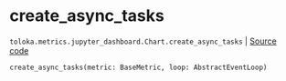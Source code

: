 # create_async_tasks
`toloka.metrics.jupyter_dashboard.Chart.create_async_tasks` | [Source code](https://github.com/Toloka/toloka-kit/blob/v1.1.3/src/metrics/jupyter_dashboard.py#L102)

```python
create_async_tasks(metric: BaseMetric, loop: AbstractEventLoop)
```

